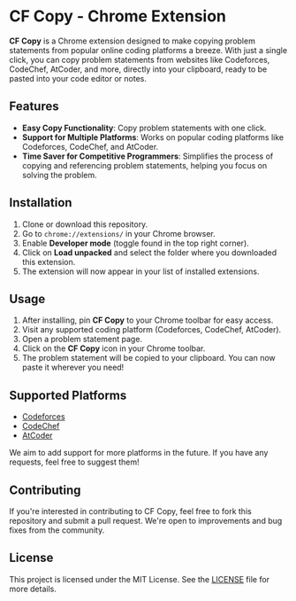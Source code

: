# CF Copy - Chrome Extension

**CF Copy** is a Chrome extension designed to make copying problem statements from popular online coding platforms a breeze. With just a single click, you can copy problem statements from websites like Codeforces, CodeChef, AtCoder, and more, directly into your clipboard, ready to be pasted into your code editor or notes.

## Features

- **Easy Copy Functionality**: Copy problem statements with one click.
- **Support for Multiple Platforms**: Works on popular coding platforms like Codeforces, CodeChef, and AtCoder.
- **Time Saver for Competitive Programmers**: Simplifies the process of copying and referencing problem statements, helping you focus on solving the problem.

## Installation

1. Clone or download this repository.
2. Go to `chrome://extensions/` in your Chrome browser.
3. Enable **Developer mode** (toggle found in the top right corner).
4. Click on **Load unpacked** and select the folder where you downloaded this extension.
5. The extension will now appear in your list of installed extensions.

## Usage

1. After installing, pin **CF Copy** to your Chrome toolbar for easy access.
2. Visit any supported coding platform (Codeforces, CodeChef, AtCoder).
3. Open a problem statement page.
4. Click on the **CF Copy** icon in your Chrome toolbar.
5. The problem statement will be copied to your clipboard. You can now paste it wherever you need!

## Supported Platforms

- [Codeforces](https://codeforces.com)
- [CodeChef](https://www.codechef.com)
- [AtCoder](https://atcoder.jp)

We aim to add support for more platforms in the future. If you have any requests, feel free to suggest them!

## Contributing

If you're interested in contributing to CF Copy, feel free to fork this repository and submit a pull request. We're open to improvements and bug fixes from the community.

## License

This project is licensed under the MIT License. See the [LICENSE](LICENSE) file for more details.
